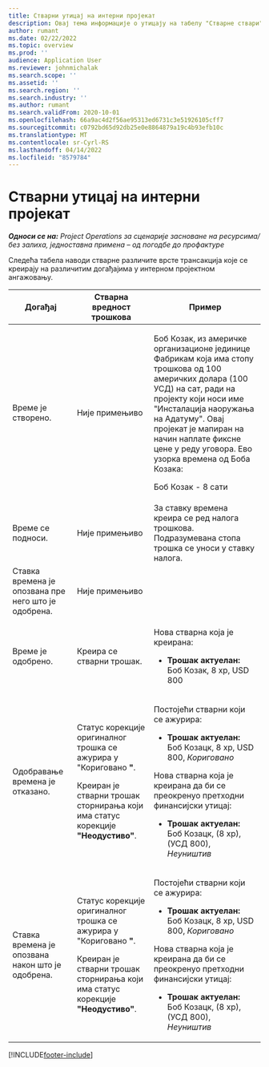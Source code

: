 ```yaml
---
title: Стварни утицај на интерни пројекат
description: Овај тема информације о утицају на табелу "Стварне ствари" на различитим догађајима за интерни пројекат у корпорацији Мицрософт Dynamics 365 Project Operations.
author: rumant
ms.date: 02/22/2022
ms.topic: overview
ms.prod: ''
audience: Application User
ms.reviewer: johnmichalak
ms.search.scope: ''
ms.assetid: ''
ms.search.region: ''
ms.search.industry: ''
ms.author: rumant
ms.search.validFrom: 2020-10-01
ms.openlocfilehash: 66a9ac4d2f56ae95313ed6731c3e51926105cff7
ms.sourcegitcommit: c0792bd65d92db25e0e8864879a19c4b93efb10c
ms.translationtype: MT
ms.contentlocale: sr-Cyrl-RS
ms.lasthandoff: 04/14/2022
ms.locfileid: "8579784"
---
```

# <a name="actuals-impact-for-an-internal-project"></a>Стварни утицај на интерни пројекат

_**Односи се на:** Project Operations за сценарије засноване на ресурсима/без залиха, једноставна примена – од погодбе до профактуре_

Следећа табела наводи стварне различите врсте трансакција које се креирају на различитим догађајима у интерном пројектном ангажовању.

| Догађај | Стварна вредност трошкова | Пример |
|---|---|---|
| Време је створено. | Није примењиво | <p>Боб Козак, из америчке организационе јединице Фабрикам која има стопу трошкова од 100 америчких долара (100 УСД) на сат, ради на пројекту који носи име "Инсталација наоружања на Адатуму". Овај пројекат је мапиран на начин наплате фиксне цене у реду уговора. Ево узорка времена од Боба Козака:</p><p>Боб Козак - 8 сати</p> |
| Време се подноси. | Није примењиво | За ставку времена креира се ред налога трошкова. Подразумевана стопа трошка се уноси у ставку налога. |
| Ставка времена је опозвана пре него што је одобрена. | Није примењиво | |
| Време је одобрено. | Креира се стварни трошак. | <p>Нова стварна која је креирана:</p><ul><li>**Трошак актуелан:** Боб Козак, 8 хр, USD 800</li></ul> |
| Одобравање времена је отказано. | <p>Статус корекције оригиналног трошка се ажурира у "Кориговано **"**.</p><p>Креиран је стварни трошак сторнирања који има статус корекције **"Неодустиво"**.</p> | <p>Постојећи стварни који се ажурира:</p><ul><li>**Трошак актуелан:** Боб Козацк, 8 хр, USD 800, *Кориговано*</li></ul><p>Нова стварна која је креирана да би се преокренуо претходни финансијски утицај:</p><ul><li>**Трошак актуелан:** Боб Козацк, (8 хр), (УСД 800), *Неуништив*</li></ul> |
| Ставка времена је опозвана након што је одобрена. | <p>Статус корекције оригиналног трошка се ажурира у "Кориговано **"**.</p><p>Креиран је стварни трошак сторнирања који има статус корекције **"Неодустиво"**.</p> | <p>Постојећи стварни који се ажурира:</p><ul><li>**Трошак актуелан:** Боб Козацк, 8 хр, USD 800, *Кориговано*</li></ul><p>Нова стварна која је креирана да би се преокренуо претходни финансијски утицај:</p><ul><li>**Трошак актуелан:** Боб Козацк, (8 хр), (УСД 800), *Неуништив*</li></ul> |

[!INCLUDE[footer-include](../includes/footer-banner.md)]
